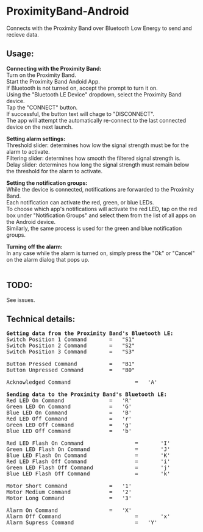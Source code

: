 # ProximityBand-Android

Connects with the Proximity Band over Bluetooth Low Energy to send and recieve data.

## Usage:

<b>Connecting with the Proximity Band:</b><br>
Turn on the Proximity Band.<br>
Start the Proximity Band Andoid App.<br>
If Bluetooth is not turned on, accept the prompt to turn it on.<br>
Using the "Bluetooth LE Device" dropdown, select the Proximity Band device.<br>
Tap the "CONNECT" button.<br>
If successful, the button text will chage to "DISCONNECT".<br>
The app will attempt the automatically re-connect to the last connected device on the next launch.<br>

<b>Setting alarm settings:</b><br>
Threshold slider: determines how low the signal strength must be for the alarm to activate.<br>
Filtering slider: determines how smooth the filtered signal strength is.<br>
Delay slider: determines how long the signal strength must remain below the threshold for the alarm to activate.<br>

<b>Setting the notification groups:</b><br>
While the device is connected, notifications are forwarded to the Proximity Band.<br>
Each notification can activate the red, green, or blue LEDs.<br>
To choose which app's notifications will activate the red LED, tap on the red box under "Notification Groups" and select them from the list of all apps on the Android device.<br>
Similarly, the same process is used for the green and blue notification groups.<br>

<b>Turning off the alarm:</b><br>
In any case while the alarm is turned on, simply press the "Ok" or "Cancel" on the alarm dialog that pops up.<br>
<br>

## TODO:
See issues.

## Technical details:
<pre>
<b>Getting data from the Proximity Band's Bluetooth LE:</b>
Switch Position 1 Command  		=	"S1"
Switch Position 2 Command  		=	"S2"
Switch Position 3 Command  		=	"S3"

Button Pressed Command    		=	"B1"
Button Unpressed Command  		=	"B0"

Acknowledged Command                    =	'A'

<b>Sending data to the Proximity Band's Bluetooth LE:</b>
Red LED On Command         		=	'R'
Green LED On Command       		=	'G'
Blue LED On Command        		=	'B'
Red LED Off Command        		=	'r'
Green LED Off Command      		=	'g'
Blue LED Off Command       		=	'b'

Red LED Flash On Command    	        =       'I'
Green LED Flash On Command  	        =       'J'
Blue LED Flash On Command   	        =       'K'
Red LED Flash Off Command   	        =       'i'
Green LED Flash Off Command 	        =       'j'
Blue LED Flash Off Command  	        =       'k'

Motor Short Command      	 	=	'1'
Motor Medium Command     	 	=	'2'
Motor Long Command       	 	=	'3'

Alarm On Command           	 	=	'X'
Alarm Off Command           	        =    	'x'
Alarm Supress Command                   =	'Y'
</pre>
